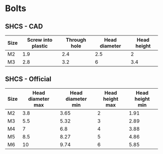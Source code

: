 # Bolts

## SHCS - CAD
| Size | Screw into plastic | Through hole | Head diameter | Head height |
|------|--------------------|--------------|---------------|-------------|
| M2   | 1.9                | 2.4          | 2.5           | 2           |
| M3   | 2.8                | 3.2          | 6             | 3.4         |

## SHCS - Official
| Size | Head diameter<br/>max | Head diameter<br/>min | Head height<br/>max | Head height<br/>min |
|------|-----------------------|-----------------------|---------------------|---------------------|
| M2   | 3.8                   | 3.65                  | 2                   | 1.91                |
| M3   | 5.5                   | 5.32                  | 3                   | 2.89                |
| M4   | 7                     | 6.8                   | 4                   | 3.88                |
| M5   | 8.5                   | 8.27                  | 5                   | 4.86                |
| M6   | 10                    | 9.74                  | 6                   | 5.85                |
